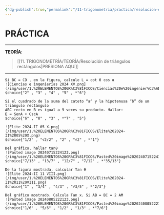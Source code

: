```yaml
---
{"dg-publish":true,"permalink":"/11-trigonometria/practica/resolucion-de-triangulos-rectangulos/","tags":["Trigonometría","Práctica"]}
---
```


# PRÁCTICA
---
**TEORÍA**:
>[[11. TRIGONOMETRÍA/TEORÍA/Resolución de triángulos rectángulos\|PRESIONA AQUÍ]]

---

```exercise
Si BC = CD , en la figura, calcule L = cot θ cos α
![Ciencias e ingenierías 2024 XV.png](/img/user/1.%20ELEMENTOS%20GR%C3%81FICOS/Ciencias%20e%20ingenier%C3%ADas%202024%20XV.png)
$choice{"2" , "3" , "4" , "5" , *"6"}
```

```exercise
Si el cuadrado de la suma del cateto “a” y la hipotenusa “b” de un triángulo rectángulo
ABC recto en B es igual a 9 veces su producto. Hallar:
E = SenA + CscA
$choice{"6" , "8" , "3" , *"7" , "5"}
```

```exercise
![Elite 2024-II 05 X.png](/img/user/1.%20ELEMENTOS%20GR%C3%81FICOS/Elite%202024-II%2005%20X.png)
$choice{"1/2" , "√2/2" , "2" , "√2" , *"1"}
```

```exercise
Del gráfico, hallar tanθ
![Pasted image 20240715224123.png](/img/user/1.%20ELEMENTOS%20GR%C3%81FICOS/Pasted%20image%2020240715224123.png)
$choice{"7/13" , "13/7" , "12/7" , "7/12" , *"35/13"}
```

```exercise
De la figura mostrada, calcular Tan θ
![Elite 2024-II 11 VIII.png](/img/user/1.%20ELEMENTOS%20GR%C3%81FICOS/Elite%202024-II%2011%20VIII.png)
$choice{"1" , "3/4" , "4/3" , "√3/5" , *"2/3"}
```

```exercise
Del gráfico mostrado. Calcula Tan x. Si AB = BC = 2 AM
![Pasted image 20240805222123.png](/img/user/1.%20ELEMENTOS%20GR%C3%81FICOS/Pasted%20image%2020240805222123.png)
$choice{"1/6" , "5/6" , "1/2" , "1/3" , *"7/6"}
```

